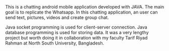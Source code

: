<div dir="ltr"> 
  This is a chatting android mobile application developed with JAVA. The main goal is to replicate the Whatsapp. 
   In this chatting application, an user can send text, pictures, videos and create group chat.  

  Java socket programming is used for client-server connection. Java database programming is used for storing data. 
  It was a very lengthy project but worth doing it in collaboration with my faculty Tarif Riyad Rahman at North South University, Bangladesh.

</div>
